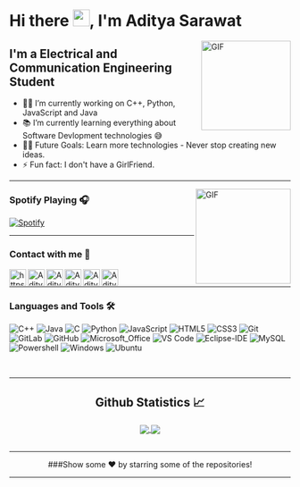 # Hi there <img src="https://raw.githubusercontent.com/MartinHeinz/MartinHeinz/master/wave.gif" width="30px">, I'm Aditya Sarawat

<img align="right" alt="GIF" height="160px" src="https://media.giphy.com/media/du3J3cXyzhj75IOgvA/giphy.gif" />

## I'm a Electrical and Communication Engineering Student 

- 👨‍💻 I’m currently working on C++, Python, JavaScript and Java
- 📚 I’m currently learning everything about Software Devlopment technologies 😅
- 💪🏼 Future Goals: Learn more technologies - Never stop creating new ideas.
- ⚡ Fun fact: I don't have a GirlFriend.

---

<img align="right" alt="GIF" height="170px" src="https://media.giphy.com/media/J5B1Y8QZnzXXbLQIBu/giphy.gif" />

### Spotify Playing 🎧

[![Spotify](https://novatorem.aditya-sarawat.vercel.app/api/spotify)](https://open.spotify.com/user/317a4xqi4cihmvwh2c4snsrn5axm?si=t9A1F6rkSAiKKQchPZ_lGw)

---

### Contact with me 📝

[<img align="left" alt="https://aditya-sarawat.github.io/website" height="30px" src="https://img.icons8.com/doodle/48/000000/chrome.png"/>][website]
[<img align="left" alt="Aditya Sarawat | LinkedIn" height="30px" src="https://img.icons8.com/doodle/48/000000/linkedin-circled.png"/>][linkedin]
[<img align="left" alt="Aditya Sarawat | Instagram" height="30px" src="https://image.flaticon.com/icons/svg/725/725278.svg" />][instagram]
[<img align="left" alt="Aditya Sarawat | Twitter" height="30px" src="https://img.icons8.com/doodle/48/000000/twitter-circled.png"/>][Twitter]
[<img align="left" alt="Aditya Sarawat | Facebook" height="30px" src="https://img.icons8.com/doodle/48/000000/facebook-new.png" />][Facebook]
[<img align="left" alt="Aditya Sarawat | Spotify" height="30px" src="https://www.flaticon.com/svg/static/icons/svg/725/725281.svg" />][Spotify]

<br />

---

### Languages and Tools 🛠 

![C++](https://img.shields.io/badge/C%2B%2B-00599C?style=for-the-badge&logo=c%2B%2B&logoColor=white)
![Java](https://img.shields.io/badge/Java-ED8B00?style=for-the-badge&logo=java&logoColor=white)
![C](https://img.shields.io/badge/C-00599C?style=for-the-badge&logo=c&logoColor=white)
![Python](https://img.shields.io/badge/Python-14354C?style=for-the-badge&logo=python&logoColor=white)
![JavaScript](https://img.shields.io/badge/JavaScript-323330?style=for-the-badge&logo=javascript&logoColor=F7DF1E)
![HTML5](https://img.shields.io/badge/HTML5-E34F26?style=for-the-badge&logo=html5&logoColor=white)
![CSS3](https://img.shields.io/badge/CSS3-1572B6?style=for-the-badge&logo=css3&logoColor=white)
![Git](https://img.shields.io/badge/-Git-%23F05032?style=flat-square&logo=git&logoColor=%23ffffff)
![GitLab](https://img.shields.io/badge/GitLab-330F63?style=for-the-badge&logo=gitlab&logoColor=white)
![GitHub](https://img.shields.io/badge/GitHub-100000?style=for-the-badge&logo=github&logoColor=white)
![Microsoft_Office](https://img.shields.io/badge/Microsoft_Office-D83B01?style=for-the-badge&logo=microsoft-office&logoColor=white)
![VS Code](http://img.shields.io/badge/-VS%20Code-007ACC?style=flat-square&logo=visual-studio-code&logoColor=ffffff)
![Eclipse-IDE](http://img.shields.io/badge/-Eclipse-2C2255?style=flat-square&logo=eclipse&logoColor=ffffff)
![MySQL](https://img.shields.io/badge/MySQL-00000F?style=for-the-badge&logo=mysql&logoColor=white)
![Powershell](http://img.shields.io/badge/-Powershell-5391FE?style=flat-square&logo=powershell&logoColor=ffffff)
![Windows](https://img.shields.io/badge/Windows-0078D6?style=for-the-badge&logo=windows&logoColor=white)
![Ubuntu](https://img.shields.io/badge/Ubuntu-E95420?style=for-the-badge&logo=ubuntu&logoColor=white)

<br/>

---

  <h2 align="center"> Github Statistics 📈 </h2>
  
  <div align="center"> 
    <a href="https://github.com/aditya-sarawat">
  <img align="center" src="https://github-readme-stats.vercel.app/api/top-langs/?username=aditya-sarawat&theme=dark&hide_langs_below=1" />
</a>
<a href="https://github.com/aditya-sarawat">
 <img align="center" src="https://github-readme-stats.vercel.app/api?username=aditya-sarawat&show_icons=true&theme=dark&line_height=27" />
</a>   
  </div>

<br/>

---

<div align='center'>
  ###Show some ❤️ by starring some of the repositories! 
</div>

---
[website]: https://aditya-sarawat.github.io/website/
[instagram]: https://www.instagram.com/aditya_sarawat/
[linkedin]: https://www.linkedin.com/in/aditya-sarawat/
[Spotify]: https://open.spotify.com/user/317a4xqi4cihmvwh2c4snsrn5axm?si=t9A1F6rkSAiKKQchPZ_lGw
[Twitter]: https://twitter.com/SarawatAditya
[Facebook]: https://www.facebook.com/profile.php?id=100010753507632
